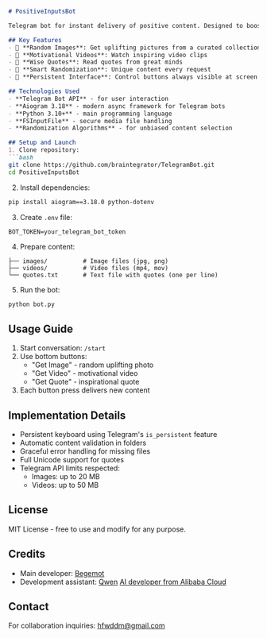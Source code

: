 
```markdown
# PositiveInputsBot

Telegram bot for instant delivery of positive content. Designed to boost mood and inspire.

## Key Features
- 🎨 **Random Images**: Get uplifting pictures from a curated collection
- 🎥 **Motivational Videos**: Watch inspiring video clips
- 📜 **Wise Quotes**: Read quotes from great minds
- 🔄 **Smart Randomization**: Unique content every request
- 📱 **Persistent Interface**: Control buttons always visible at screen bottom

## Technologies Used
- **Telegram Bot API** - for user interaction
- **Aiogram 3.18** - modern async framework for Telegram bots
- **Python 3.10+** - main programming language
- **FSInputFile** - secure media file handling
- **Randomization Algorithms** - for unbiased content selection

## Setup and Launch
1. Clone repository:
```bash
git clone https://github.com/braintegrator/TelegramBot.git
cd PositiveInputsBot
```

2. Install dependencies:
```bash
pip install aiogram==3.18.0 python-dotenv
```

3. Create `.env` file:
```env
BOT_TOKEN=your_telegram_bot_token
```

4. Prepare content:
```
├── images/          # Image files (jpg, png)
├── videos/          # Video files (mp4, mov)
└── quotes.txt       # Text file with quotes (one per line)
```

5. Run the bot:
```bash
python bot.py
```

## Usage Guide
1. Start conversation: `/start`
2. Use bottom buttons:
   - "Get Image" - random uplifting photo
   - "Get Video" - motivational video
   - "Get Quote" - inspirational quote
3. Each button press delivers new content

## Implementation Details
- Persistent keyboard using Telegram's `is_persistent` feature
- Automatic content validation in folders
- Graceful error handling for missing files
- Full Unicode support for quotes
- Telegram API limits respected:
  - Images: up to 20 MB
  - Videos: up to 50 MB

## License
MIT License - free to use and modify for any purpose.

## Credits
- Main developer: [Begemot](https://t.me/photon_of_freedom)
- Development assistant: [Qwen](https://example.com/qwen_avatar.jpg)  [AI developer from Alibaba Cloud](https://www.alibabacloud.com/product/qwen?spm=5aebb161.6b324b01.0.0.4c58c921lM5tWn)

## Contact
For collaboration inquiries: [hfwddm@gmail.com](mailto:hfwddm@gmail.com)

```
